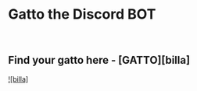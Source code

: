 <!-- # Gatto BOT -->
# Gatto the Discord BOT
<br>

## Find your gatto here -  [GATTO][billa] 
[![billa]](https://discord.com/oauth2/authorize?client_id=747707357257138196&permissions=8&scope=bot)
